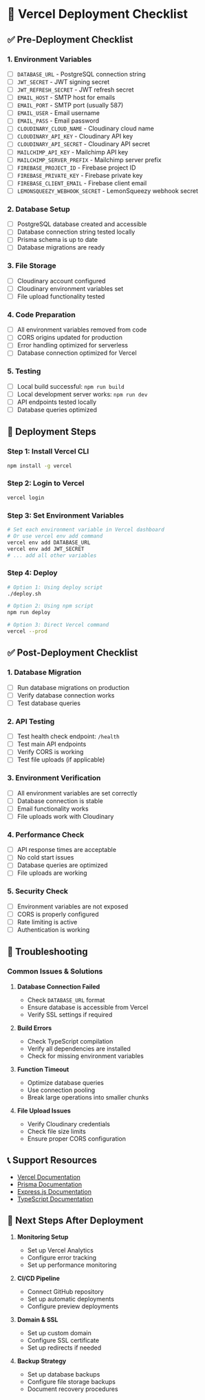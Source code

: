 # 🚀 Vercel Deployment Checklist

## ✅ Pre-Deployment Checklist

### 1. Environment Variables
- [ ] `DATABASE_URL` - PostgreSQL connection string
- [ ] `JWT_SECRET` - JWT signing secret
- [ ] `JWT_REFRESH_SECRET` - JWT refresh secret
- [ ] `EMAIL_HOST` - SMTP host for emails
- [ ] `EMAIL_PORT` - SMTP port (usually 587)
- [ ] `EMAIL_USER` - Email username
- [ ] `EMAIL_PASS` - Email password
- [ ] `CLOUDINARY_CLOUD_NAME` - Cloudinary cloud name
- [ ] `CLOUDINARY_API_KEY` - Cloudinary API key
- [ ] `CLOUDINARY_API_SECRET` - Cloudinary API secret
- [ ] `MAILCHIMP_API_KEY` - Mailchimp API key
- [ ] `MAILCHIMP_SERVER_PREFIX` - Mailchimp server prefix
- [ ] `FIREBASE_PROJECT_ID` - Firebase project ID
- [ ] `FIREBASE_PRIVATE_KEY` - Firebase private key
- [ ] `FIREBASE_CLIENT_EMAIL` - Firebase client email
- [ ] `LEMONSQUEEZY_WEBHOOK_SECRET` - LemonSqueezy webhook secret

### 2. Database Setup
- [ ] PostgreSQL database created and accessible
- [ ] Database connection string tested locally
- [ ] Prisma schema is up to date
- [ ] Database migrations are ready

### 3. File Storage
- [ ] Cloudinary account configured
- [ ] Cloudinary environment variables set
- [ ] File upload functionality tested

### 4. Code Preparation
- [ ] All environment variables removed from code
- [ ] CORS origins updated for production
- [ ] Error handling optimized for serverless
- [ ] Database connection optimized for Vercel

### 5. Testing
- [ ] Local build successful: `npm run build`
- [ ] Local development server works: `npm run dev`
- [ ] API endpoints tested locally
- [ ] Database queries optimized

## 🚀 Deployment Steps

### Step 1: Install Vercel CLI
```bash
npm install -g vercel
```

### Step 2: Login to Vercel
```bash
vercel login
```

### Step 3: Set Environment Variables
```bash
# Set each environment variable in Vercel dashboard
# Or use vercel env add command
vercel env add DATABASE_URL
vercel env add JWT_SECRET
# ... add all other variables
```

### Step 4: Deploy
```bash
# Option 1: Using deploy script
./deploy.sh

# Option 2: Using npm script
npm run deploy

# Option 3: Direct Vercel command
vercel --prod
```

## ✅ Post-Deployment Checklist

### 1. Database Migration
- [ ] Run database migrations on production
- [ ] Verify database connection works
- [ ] Test database queries

### 2. API Testing
- [ ] Test health check endpoint: `/health`
- [ ] Test main API endpoints
- [ ] Verify CORS is working
- [ ] Test file uploads (if applicable)

### 3. Environment Verification
- [ ] All environment variables are set correctly
- [ ] Database connection is stable
- [ ] Email functionality works
- [ ] File uploads work with Cloudinary

### 4. Performance Check
- [ ] API response times are acceptable
- [ ] No cold start issues
- [ ] Database queries are optimized
- [ ] File uploads are working

### 5. Security Check
- [ ] Environment variables are not exposed
- [ ] CORS is properly configured
- [ ] Rate limiting is active
- [ ] Authentication is working

## 🔧 Troubleshooting

### Common Issues & Solutions

1. **Database Connection Failed**
   - Check `DATABASE_URL` format
   - Ensure database is accessible from Vercel
   - Verify SSL settings if required

2. **Build Errors**
   - Check TypeScript compilation
   - Verify all dependencies are installed
   - Check for missing environment variables

3. **Function Timeout**
   - Optimize database queries
   - Use connection pooling
   - Break large operations into smaller chunks

4. **File Upload Issues**
   - Verify Cloudinary credentials
   - Check file size limits
   - Ensure proper CORS configuration

## 📞 Support Resources

- [Vercel Documentation](https://vercel.com/docs)
- [Prisma Documentation](https://www.prisma.io/docs)
- [Express.js Documentation](https://expressjs.com/)
- [TypeScript Documentation](https://www.typescriptlang.org/docs/)

## 🎯 Next Steps After Deployment

1. **Monitoring Setup**
   - Set up Vercel Analytics
   - Configure error tracking
   - Set up performance monitoring

2. **CI/CD Pipeline**
   - Connect GitHub repository
   - Set up automatic deployments
   - Configure preview deployments

3. **Domain & SSL**
   - Set up custom domain
   - Configure SSL certificate
   - Set up redirects if needed

4. **Backup Strategy**
   - Set up database backups
   - Configure file storage backups
   - Document recovery procedures 